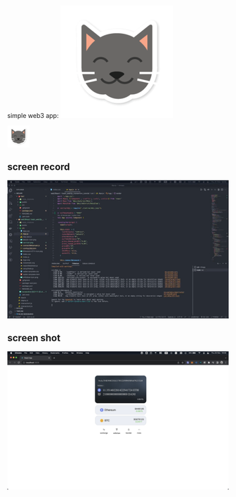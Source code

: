 simple web3 app:
![image](https://raw.githubusercontent.com/danial2026/simple-web3-app/main/src/cat-icon.png)

<img src="https://raw.githubusercontent.com/danial2026/simple-web3-app/main/src/cat-icon.png" width="50" height="50">

## screen record
![Alt Text](https://raw.githubusercontent.com/danial2026/simple-web3-app/main/screen-record.gif)

## screen shot
![alt text](https://raw.githubusercontent.com/danial2026/simple-web3-app/main/Screenshot.png)
